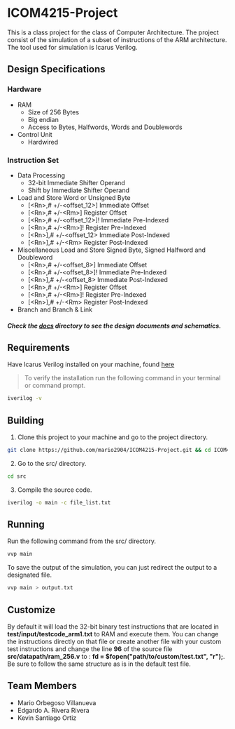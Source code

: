 # ICOM4215-Project

This is a class project for the class of Computer Architecture. The project consist of the simulation of a subset of instructions of the ARM architecture. The tool used for simulation is Icarus Verilog.

## Design Specifications

### Hardware 

* RAM
  * Size of 256 Bytes
  * Big endian
  * Access to Bytes, Halfwords, Words and Doublewords
* Control Unit
  * Hardwired

### Instruction Set

* Data Processing
  * 32-bit Immediate Shifter Operand
  * Shift by Immediate Shifter Operand
* Load and Store Word	or Unsigned Byte
  * [\<Rn>,# +/-\<offset_12>] Immediate Offset
  * [\<Rn>,# +/-\<Rm>] Register Offset
  * [\<Rn>,# +/-\<offset_12>]! Immediate Pre-Indexed
  * [\<Rn>,# +/-\<Rm>]! Register Pre-Indexed
  * [\<Rn>],# +/-\<offset_12> Immediate Post-Indexed
  * [\<Rn>],# +/-\<Rm> Register Post-Indexed
* Miscellaneous Load and Store Signed Byte, Signed Halfword and Doubleword
  * [\<Rn>,# +/-\<offset_8>] Immediate Offset
  * [\<Rn>,# +/-\<offset_8>]! Immediate Pre-Indexed
  * [\<Rn>],# +/-\<offset_8> Immediate Post-Indexed
  * [\<Rn>,# +/-\<Rm>] Register Offset
  * [\<Rn>,# +/-\<Rm>]! Register Pre-Indexed
  * [\<Rn>],# +/-\<Rm> Register Post-Indexed
* Branch and Branch & Link

##### Check the [docs](https://github.com/mario2904/ICOM4215-Project/tree/master/docs) directory to see the design documents and schematics.

## Requirements

Have Icarus Verilog installed on your machine, found [here](http://iverilog.icarus.com/)

> To verify the installation run the following command in your terminal or command prompt.

```bash
iverilog -v
```

## Building

1. Clone this project to your machine and go to the project directory.

```bash
git clone https://github.com/mario2904/ICOM4215-Project.git && cd ICOM4215-Project
```

2. Go to the src/ directory.

```bash
cd src
```

3. Compile the source code.

```bash
iverilog -o main -c file_list.txt
```

## Running

Run the following command from the src/ directory.

```bash
vvp main
```

To save the output of the simulation, you can just redirect the output to a designated file.

```bash
vvp main > output.txt
```

## Customize

By default it will load the 32-bit binary test instructions that are located in **test/input/testcode_arm1.txt**  to RAM and execute them. You can change the instructions directly on that file or create another file with your custom test instructions and change the line **96** of the source file **src/datapath/ram_256.v** to : **fd = $fopen("path/to/custom/test.txt", "r");**. Be sure to follow the same structure as is in the default test file. 

## Team Members

* Mario Orbegoso Villanueva
* Edgardo A. Rivera Rivera
* Kevin Santiago Ortiz